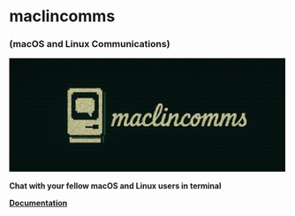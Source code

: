 # maclincomms

### (macOS and Linux Communications)
<img width=500 src="https://github.com/hy-atharv/maclincomms/blob/76841e0ce9206b8703f185bee8efd2158fda9df3/maclincomms.png">

**Chat with your fellow macOS and Linux users in terminal**

[**Documentation**](https://github.com/hy-atharv/maclincomms/blob/main/README.md)
